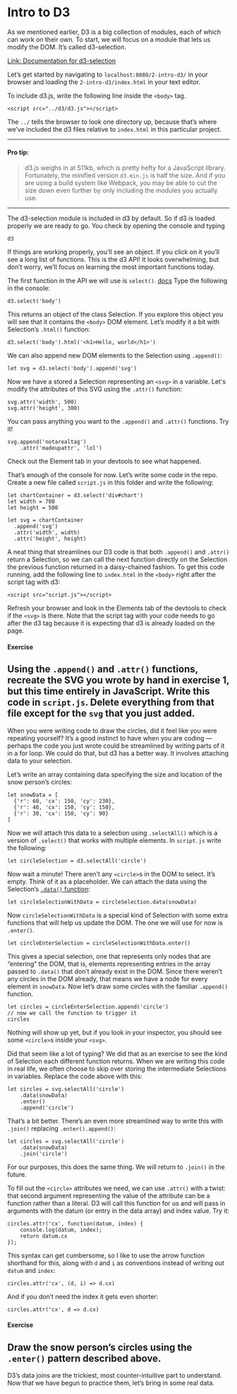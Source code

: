 # Intro to D3

As we mentioned earlier, D3 is a big collection of modules, each of which can work on their own. To start, we will focus on a module that lets us modify the DOM. It’s called d3-selection. 

[Link: Documentation for d3-selection][1]

Let’s get started by navigating to `localhost:8080/2-intro-d3/` in your browser and loading the `2-intro-d3/index.html` in your text editor.

To include d3.js, write the following line inside the `<body>` tag.

	<script src="../d3/d3.js"></script>

The `../` tells the browser to look one directory up, because that’s where we’ve included the d3 files relative to `index.html` in this particular project.

---- 
#### Pro tip:
> d3.js weighs in at 511kb, which is pretty hefty for a JavaScript library. Fortunately, the minified version `d3.min.js` is half the size. And if you are using a build system like Webpack, you may be able to cut the size down even further by only including the modules you actually use.
---- 

The d3-selection module is included in d3 by default. So if d3 is loaded properly we are ready to go. You check by opening the console and typing

	d3

If things are working properly, you’ll see an object. If you click on it you’ll see a long list of functions. This is the d3 API! It looks overwhelming, but don’t worry, we’ll focus on learning the most important functions today.

The first function in the API we will use is `select()`. [docs][2] Type the following in the console:

	d3.select('body')

This returns an object of the class Selection. If you explore this object you will see that it contains the `<body>` DOM element. Let’s modify it a bit with Selection’s `.html()` function:

	d3.select('body').html('<h1>Hello, world</h1>')

We can also append new DOM elements to the Selection using `.append()`:

	let svg = d3.select('body').append('svg')

Now we have a stored a Selection representing an `<svg>` in a variable. Let's modify the attributes of this SVG using the `.attr()` function:

	svg.attr('width', 500)
	svg.attr('height', 300)

You can pass anything you want to the `.append()` and `.attr()` functions. Try it!

	svg.append('notarealtag')
		.attr('madeupattr', 'lol')

Check out the Element tab in your devtools to see what happened.

That’s enough of the console for now. Let’s write some code in the repo. Create a new file called `script.js` in this folder and write the following:

	let chartContainer = d3.select('div#chart')
	let width = 700
	let height = 500
	
	let svg = chartContainer
	  .append('svg')
	  .attr('width', width)
	  .attr('height', height)

A neat thing that streamlines our D3 code is that both `.append()` and `.attr()` return a Selection, so we can call the next function directly on the Selection the previous function returned in a daisy-chained fashion. To get this code running, add the following line to `index.html` in the `<body>` right after the script tag with d3:

	<script src="script.js"></script>

Refresh your browser and look in the Elements tab of the devtools to check if the `<svg>` is there. Note that the script tag with your code needs to go after the d3 tag because it is expecting that d3 is already loaded on the page.

#### Exercise
Using the `.append()` and `.attr()` functions, recreate the SVG you wrote by hand in exercise 1, but this time entirely in JavaScript. Write this code in `script.js`. Delete everything from that file except for the `svg` that you just added.
---- 
When you were writing code to draw the circles, did it feel like you were repeating yourself? It’s a good instinct to have when you are coding — perhaps the code you just wrote could be streamlined by writing parts of it in a for loop. We could do that, but d3 has a better way. It involves attaching data to your selection.

Let’s write an array containing data specifying the size and location of the snow person’s  circles:

	let snowData = [
	  {'r': 60, 'cx': 150, 'cy': 230},
	  {'r': 40, 'cx': 150, 'cy': 150},
	  {'r': 30, 'cx': 150, 'cy': 90}
	]

Now we will attach this data to a selection using `.selectAll()` which is a version of `.select()` that works with multiple elements. In `script.js` write the following:

	let circleSelection = d3.selectAll('circle')

Now wait a minute! There aren’t any `<circle>`s in the DOM to select. It’s empty. Think of it as a placeholder. We can attach the data using the Selection’s [`.data()` function][3]:

	let circleSelectionWithData = circleSelection.data(snowData)

Now `circleSelectionWithData` is a special kind of Selection with some extra functions that will help us update the DOM. The one we will use for now is `.enter()`.

	let circleEnterSelection = circleSelectionWithData.enter()

This gives a special selection, one that represents only nodes that are “entering” the DOM, that is, elements representing entries in the array passed to `.data()` that don’t already exist in the DOM. Since there weren’t any circles in the DOM already, that means we have a node for every element in `snowData`. Now let’s draw some circles with the familiar `.append()` function.

	let circles = circleEnterSelection.append('circle')
	// now we call the function to trigger it
	circles

Nothing will show up yet, but if you look in your inspector, you should see some `<circle>`s inside your `<svg>`.

Did that seem like a lot of typing? We did that as an exercise to see the kind of Selection each different function returns. When we are writing this code in real life, we often choose to skip over storing the intermediate Selections in variables. Replace the code above with this:

	let circles = svg.selectAll('circle')
		.data(snowData)
		.enter()
		.append('circle')

That’s a bit better. There’s an even more streamlined way to write this with `.join()` replacing `.enter().append()`:

	let circles = svg.selectAll('circle')
		.data(snowData)
		.join('circle')

For our purposes, this does the same thing. We will return to `.join()` in the future.

To fill out the `<circle>` attributes we need, we can use `.attr()` with a twist: that second argument representing the value of the attribute can be a function rather than a literal. D3 will call this function for us and will pass in arguments with the datum (or entry in the data array) and index value. Try it:

	circles.attr('cx', function(datum, index) {
		console.log(datum, index);
		return datum.cx
	});

This syntax can get cumbersome, so I like to use the arrow function shorthand for this, along with `d` and `i` as conventions instead of writing out `datum` and `index`:

	circles.attr('cx', (d, i) => d.cx)

And if you don’t need the index it gets even shorter:

	circles.attr('cx', d => d.cx)

#### Exercise
Draw the snow person’s circles using the `.enter()` pattern described above. 
---- 
D3’s data joins are the trickiest, most counter-intuitive part to understand. Now that we have begun to practice them, let’s bring in some real data.

[1]:	https://github.com/d3/d3-selection
[2]:	https://github.com/d3/d3-selection#select
[3]:	https://github.com/d3/d3-selection#selection_data